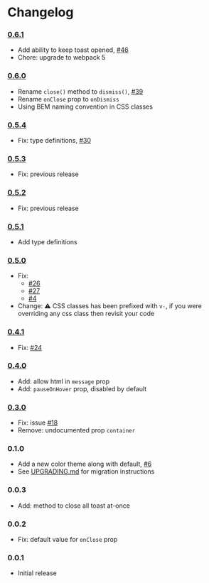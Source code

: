 # Changelog

### [0.6.1](https://github.com/ankurk91/vue-toast-notification/compare/0.6.0...0.6.1)

* Add ability to keep toast opened, [#46](https://github.com/ankurk91/vue-toast-notification/pull/46)
* Chore: upgrade to webpack 5

### [0.6.0](https://github.com/ankurk91/vue-toast-notification/compare/0.5.4...0.6.0)

* Rename `close()` method to `dismiss()`, [#39](https://github.com/ankurk91/vue-toast-notification/pull/39)
* Rename `onClose` prop to `onDismiss`
* Using BEM naming convention in CSS classes

### [0.5.4](https://github.com/ankurk91/vue-toast-notification/compare/0.5.3...0.5.4)

* Fix: type definitions, [#30](https://github.com/ankurk91/vue-toast-notification/issues/30)

### [0.5.3](https://github.com/ankurk91/vue-toast-notification/compare/0.5.2...0.5.3)

* Fix: previous release

### [0.5.2](https://github.com/ankurk91/vue-toast-notification/compare/0.5.1...0.5.2)

* Fix: previous release

### [0.5.1](https://github.com/ankurk91/vue-toast-notification/compare/0.5.0...0.5.1)

* Add type definitions

### [0.5.0](https://github.com/ankurk91/vue-toast-notification/compare/0.4.1...0.5.0)

* Fix:
    - [#26](https://github.com/ankurk91/vue-toast-notification/issues/26)
    - [#27](https://github.com/ankurk91/vue-toast-notification/issues/27)
    - [#4](https://github.com/ankurk91/vue-toast-notification/issues/4)
* Change: :warning: CSS classes has been prefixed with `v-`, if you were overriding any css class then revisit your code

### [0.4.1](https://github.com/ankurk91/vue-toast-notification/compare/0.4.0...0.4.1)

* Fix: [#24](https://github.com/ankurk91/vue-toast-notification/issues/24)

### [0.4.0](https://github.com/ankurk91/vue-toast-notification/compare/0.3.0...0.4.0)

* Add: allow html in `message` prop
* Add: `pauseOnHover` prop, disabled by default

### [0.3.0](https://github.com/ankurk91/vue-toast-notification/compare/0.2.0...0.3.0)

* Fix: issue [#18](https://github.com/ankurk91/vue-toast-notification/issues/18)
* Remove: undocumented prop `container`

### 0.1.0

* Add a new color theme along with default, [#6](https://github.com/ankurk91/vue-toast-notification/pull/6)
* See [UPGRADING.md](UPGRADING.md) for migration instructions

### 0.0.3

* Add: method to close all toast at-once

### 0.0.2

* Fix: default value for `onClose` prop

### 0.0.1

* Initial release
